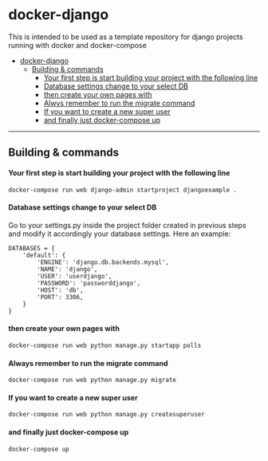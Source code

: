 # docker-django
This is intended to be used as a template repository for django projects running with docker and docker-compose

- [docker-django](#docker-django)
  - [Building & commands](#building--commands)
      - [Your first step is start building your project with the following line](#your-first-step-is-start-building-your-project-with-the-following-line)
      - [Database settings change to your select DB](#database-settings-change-to-your-select-db)
      - [then create your own pages with](#then-create-your-own-pages-with)
      - [Alwys remember to run the migrate command](#alwys-remember-to-run-the-migrate-command)
      - [If you want to create a new super user](#if-you-want-to-create-a-new-super-user)
      - [and finally just docker-compose up](#and-finally-just-docker-compose-up)

---

## Building & commands

#### Your first step is start building your project with the following line

`docker-compose run web django-admin startproject djangoexample .`

#### Database settings change to your select DB
Go to your settings.py inside the project folder created in previous steps and modify it accordingly your database settings. Here an example:

```
DATABASES = {
    'default': {
        'ENGINE': 'django.db.backends.mysql',
        'NAME': 'django',
        'USER': 'userdjango',
        'PASSWORD': 'passworddjango',
        'HOST': 'db',
        'PORT': 3306,
    }
}
```

#### then create your own pages with 

 `docker-compose run web python manage.py startapp polls`

#### Always remember to run the migrate command

`docker-compose run web python manage.py migrate`


#### If you want to create a new super user

`docker-compose run web python manage.py createsuperuser`


#### and finally just docker-compose up

`docker-compose up`